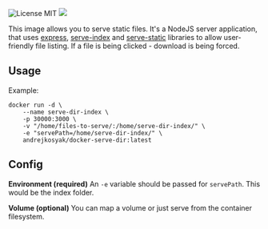 ![License MIT](https://img.shields.io/badge/license-MIT-blue.svg) [![](https://img.shields.io/docker/pulls/andrejkosyak/docker-serve-dir.svg)](https://hub.docker.com/r/andrejkosyak/docker-serve-dir 'DockerHub')


This image allows you to serve static files. It's a NodeJS server application, that uses [express](https://github.com/expressjs/express), [serve-index](https://github.com/expressjs/serve-index) and [serve-static](https://github.com/expressjs/serve-static) libraries to allow user-friendly
file listing. If a file is being clicked - download is being forced.

## Usage

Example:

```
docker run -d \
    --name serve-dir-index \
    -p 30000:3000 \
    -v "/home/files-to-serve/:/home/serve-dir-index/" \
    -e "servePath=/home/serve-dir-index/" \
    andrejkosyak/docker-serve-dir:latest
```

## Config

**Environment (required)**
An `-e` variable should be passed for `servePath`. This would be the index folder.

**Volume (optional)**
You can map a volume or just serve from the container filesystem.
